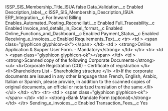<?xml version="1.0" encoding="UTF-8"?>
<CustomMetadata xmlns="http://soap.sforce.com/2006/04/metadata" xmlns:xsi="http://www.w3.org/2001/XMLSchema-instance" xmlns:xsd="http://www.w3.org/2001/XMLSchema">
    <label>ISSP_SIS_Membership_Title_ISUA</label>
    <protected>false</protected>
    <values>
        <field>Data_Validation__c</field>
        <value xsi:type="xsd:string">Enabled</value>
    </values>
    <values>
        <field>Description_label__c</field>
        <value xsi:type="xsd:string">ISSP_SIS_Membership_Description_ISUA</value>
    </values>
    <values>
        <field>ERP_Integration__c</field>
        <value xsi:type="xsd:string">For Inward Billing</value>
    </values>
    <values>
        <field>Enables_Automated_Posting_Reconciliati__c</field>
        <value xsi:type="xsd:string">Enabled</value>
    </values>
    <values>
        <field>Full_Traceability__c</field>
        <value xsi:type="xsd:string">Enabled</value>
    </values>
    <values>
        <field>Invoice_and_details_in_Excel_format__c</field>
        <value xsi:type="xsd:string">Enabled</value>
    </values>
    <values>
        <field>Online_Functions_and_Dashboard__c</field>
        <value xsi:type="xsd:string">Enabled</value>
    </values>
    <values>
        <field>Payment_Status__c</field>
        <value xsi:type="xsd:string">Enabled</value>
    </values>
    <values>
        <field>Receiving_e_invoices__c</field>
        <value xsi:type="xsd:string">Enabled</value>
    </values>
    <values>
        <field>Requirements_Text__c</field>
        <value xsi:type="xsd:string">&lt;tr&gt;
    &lt;td &gt;
        &lt;span class=&quot;glyphicon glyphicon-ok&quot;&gt;&lt;/span&gt;
    &lt;/td&gt;
    &lt;td &gt;
        &lt;strong&gt;Online Application &amp; Supper User Form. - Mandatory&lt;/strong&gt;
    &lt;/td&gt;
&lt;/tr&gt;
&lt;tr&gt;
    &lt;td &gt;
        &lt;span class=&quot;glyphicon glyphicon-ok&quot;&gt;&lt;/span&gt;
    &lt;/td&gt;
    &lt;td &gt;
        &lt;strong&gt;Scanned copy of the following Corporate Documents&lt;/strong&gt;
        &lt;ul&gt;
            &lt;li&gt;Corporate Registration (COI) - Certificate of registration &lt;/li&gt;
            &lt;li&gt;Shareholders List - Shareholding structure &lt;/li&gt;
            &lt;li&gt;If the corporate documents are issued in any other language than French, English, Arabic, Italian or Spanish, please provide, in addition to the scanned copies of original documents, an official or notarized translation of the same.&lt;/li&gt;
        &lt;/ul&gt;
    &lt;/td&gt;
&lt;/tr&gt;
&lt;tr&gt;
    &lt;td &gt;
        &lt;span class=&quot;glyphicon glyphicon-ok&quot;&gt;&lt;/span&gt;
    &lt;/td&gt;
    &lt;td &gt;
        &lt;strong&gt;Bank Mandate Form (optional)&lt;/strong&gt;
    &lt;/td&gt;
&lt;/tr&gt;</value>
    </values>
    <values>
        <field>Sending_e_invoices__c</field>
        <value xsi:type="xsd:string">Enabled</value>
    </values>
    <values>
        <field>Transaction_Fees__c</field>
        <value xsi:type="xsd:string">Yes</value>
    </values>
</CustomMetadata>
